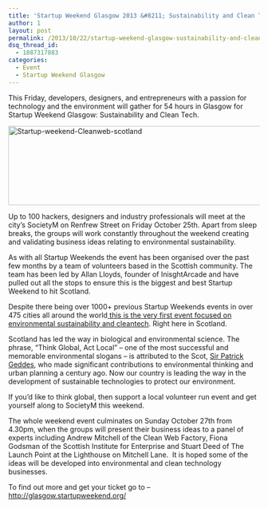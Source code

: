 ```yaml
---
title: 'Startup Weekend Glasgow 2013 &#8211; Sustainability and Clean Tech'
author: 1
layout: post
permalink: /2013/10/22/startup-weekend-glasgow-sustainability-and-cleantech/
dsq_thread_id:
  - 1887317883
categories:
  - Event
  - Startup Weekend Glasgow
---
```

<p dir="ltr">
  This Friday, developers, designers, and entrepreneurs with a passion for technology and the environment will gather for 54 hours in Glasgow for Startup Weekend Glasgow: Sustainability and Clean Tech.
</p>

<p dir="ltr">
  <a href="http://www.rookieoven.com/wp-content/uploads/2013/10/bluish-green-massive.png"><img class="aligncenter size-full wp-image-12861" alt="Startup-weekend-Cleanweb-scotland" src="http://www.rookieoven.com/wp-content/uploads/2013/10/bluish-green-massive.png" width="550" height="159" /></a>
</p>

<p dir="ltr">
  Up to 100 hackers, designers and industry professionals will meet at the city’s SocietyM on Renfrew Street on Friday October 25th. Apart from sleep breaks, the groups will work constantly throughout the weekend creating and validating business ideas relating to environmental sustainability.
</p>

<p dir="ltr">
  As with all Startup Weekends the event has been organised over the past few months by a team of volunteers based in the Scottish community. The team has been led by Allan Lloyds, founder of InisghtArcade and have pulled out all the stops to ensure this is the biggest and best Startup Weekend to hit Scotland.
</p>

<p dir="ltr">
  Despite there being over 1000+ previous Startup Weekends events in over 475 cities all around the world<a href="http://startupweekend.us1.list-manage1.com/track/click?u=92be899ef5a892c60b4a6cd97&id=a0e3a463bf&e=0c92fbbb7a"> this is the very first event focused on environmental sustainability and cleantech</a>. Right here in Scotland.
</p>

<p dir="ltr">
  Scotland has led the way in biological and environmental science. The phrase, &#8220;Think Global, Act Local&#8221; &#8211; one of the most successful and memorable environmental slogans &#8211; is attributed to the Scot, <a href="http://startupweekend.us1.list-manage.com/track/click?u=92be899ef5a892c60b4a6cd97&id=d6cec62f52&e=0c92fbbb7a">Sir Patrick Geddes</a>, who made significant contributions to environmental thinking and urban planning a century ago. Now our country is leading the way in the development of sustainable technologies to protect our environment.
</p>

<p dir="ltr">
  If you&#8217;d like to think global, then support a local volunteer run event and get yourself along to SocietyM this weekend.
</p>

<p dir="ltr">
  The whole weekend event culminates on Sunday October 27th from 4.30pm, when the groups will present their business ideas to a panel of experts including Andrew Mitchell of the Clean Web Factory, Fiona Godsman of the Scottish Institute for Enterprise and Stuart Deed of The Launch Point at the Lighthouse on Mitchell Lane.  It is hoped some of the ideas will be developed into environmental and clean technology businesses.
</p>

<p dir="ltr">
  To find out more and get your ticket go to &#8211; <a title="Sw Glasgow" href="http://glasgow.startupweekend.org/">http://glasgow.startupweekend.org/</a>
</p>
